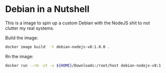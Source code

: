 # Debian in a Nutshell

This is a image to spin up a custom Debian with the NodeJS shit to not clutter my real systems.

Build the image:

```bash
docker image build  -t debian-nodejs-v8:1.0.0 .
```

Rn the image:

```bash
docker run --rm -it -v ${HOME}/Downloads:/root/host debian-nodejs-v8:1.0.0 /bin/bash
```
